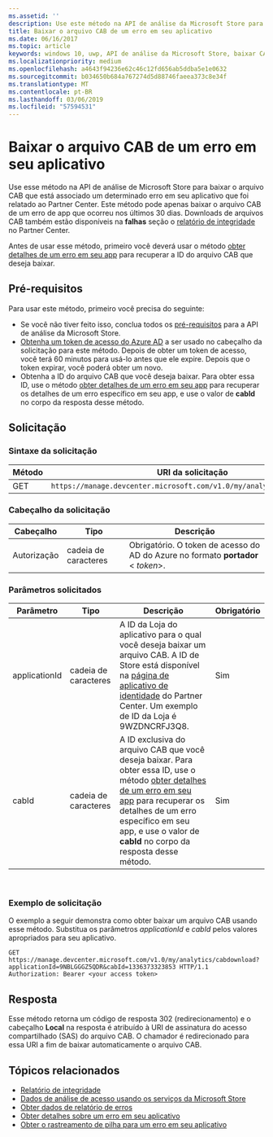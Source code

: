 ```yaml
---
ms.assetid: ''
description: Use este método na API de análise da Microsoft Store para baixar o arquivo CAB para um erro em seu app.
title: Baixar o arquivo CAB de um erro em seu aplicativo
ms.date: 06/16/2017
ms.topic: article
keywords: windows 10, uwp, API de análise da Microsoft Store, baixar CAB
ms.localizationpriority: medium
ms.openlocfilehash: a4643f94236e62c46c12fd656ab5ddba5e1e0632
ms.sourcegitcommit: b034650b684a767274d5d88746faeea373c8e34f
ms.translationtype: MT
ms.contentlocale: pt-BR
ms.lasthandoff: 03/06/2019
ms.locfileid: "57594531"
---
```

# <a name="download-the-cab-file-for-an-error-in-your-app"></a>Baixar o arquivo CAB de um erro em seu aplicativo

Use esse método na API de análise de Microsoft Store para baixar o arquivo CAB que está associado um determinado erro em seu aplicativo que foi relatado ao Partner Center. Este método pode apenas baixar o arquivo CAB de um erro de app que ocorreu nos últimos 30 dias. Downloads de arquivos CAB também estão disponíveis na **falhas** seção o [relatório de integridade](../publish/health-report.md) no Partner Center.

Antes de usar esse método, primeiro você deverá usar o método [obter detalhes de um erro em seu app](get-details-for-an-error-in-your-app.md) para recuperar a ID do arquivo CAB que deseja baixar.

## <a name="prerequisites"></a>Pré-requisitos


Para usar este método, primeiro você precisa do seguinte:

* Se você não tiver feito isso, conclua todos os [pré-requisitos](access-analytics-data-using-windows-store-services.md#prerequisites) para a API de análise da Microsoft Store.
* [Obtenha um token de acesso do Azure AD](access-analytics-data-using-windows-store-services.md#obtain-an-azure-ad-access-token) a ser usado no cabeçalho da solicitação para este método. Depois de obter um token de acesso, você terá 60 minutos para usá-lo antes que ele expire. Depois que o token expirar, você poderá obter um novo.
* Obtenha a ID do arquivo CAB que você deseja baixar. Para obter essa ID, use o método [obter detalhes de um erro em seu app](get-details-for-an-error-in-your-app.md) para recuperar os detalhes de um erro específico em seu app, e use o valor de **cabId** no corpo da resposta desse método.

## <a name="request"></a>Solicitação


### <a name="request-syntax"></a>Sintaxe da solicitação

| Método | URI da solicitação                                                          |
|--------|----------------------------------------------------------------------|
| GET    | ```https://manage.devcenter.microsoft.com/v1.0/my/analytics/cabdownload``` |


### <a name="request-header"></a>Cabeçalho da solicitação

| Cabeçalho        | Tipo   | Descrição                                                                 |
|---------------|--------|-----------------------------------------------------------------------------|
| Autorização | cadeia de caracteres | Obrigatório. O token de acesso do AD do Azure no formato **portador** &lt; *token*&gt;. |


### <a name="request-parameters"></a>Parâmetros solicitados

| Parâmetro        | Tipo   |  Descrição      |  Obrigatório  |
|---------------|--------|---------------|------|
| applicationId | cadeia de caracteres | A ID da Loja do aplicativo para o qual você deseja baixar um arquivo CAB. A ID de Store está disponível na [página de aplicativo de identidade](../publish/view-app-identity-details.md) do Partner Center. Um exemplo de ID da Loja é 9WZDNCRFJ3Q8. |  Sim  |
| cabId | cadeia de caracteres | A ID exclusiva do arquivo CAB que você deseja baixar. Para obter essa ID, use o método [obter detalhes de um erro em seu app](get-details-for-an-error-in-your-app.md) para recuperar os detalhes de um erro específico em seu app, e use o valor de **cabId** no corpo da resposta desse método. |  Sim  |

 
### <a name="request-example"></a>Exemplo de solicitação

O exemplo a seguir demonstra como obter baixar um arquivo CAB usando esse método. Substitua os parâmetros *applicationId* e *cabId* pelos valores apropriados para seu aplicativo.

```syntax
GET https://manage.devcenter.microsoft.com/v1.0/my/analytics/cabdownload?applicationId=9NBLGGGZ5QDR&cabId=1336373323853 HTTP/1.1
Authorization: Bearer <your access token>
```

## <a name="response"></a>Resposta

Esse método retorna um código de resposta 302 (redirecionamento) e o cabeçalho **Local** na resposta é atribuído à URI de assinatura do acesso compartilhado (SAS) do arquivo CAB. O chamador é redirecionado para essa URI a fim de baixar automaticamente o arquivo CAB.

## <a name="related-topics"></a>Tópicos relacionados

* [Relatório de integridade](../publish/health-report.md)
* [Dados de análise de acesso usando os serviços da Microsoft Store](access-analytics-data-using-windows-store-services.md)
* [Obter dados de relatório de erros](get-error-reporting-data.md)
* [Obter detalhes sobre um erro em seu aplicativo](get-details-for-an-error-in-your-app.md)
* [Obter o rastreamento de pilha para um erro em seu aplicativo](get-the-stack-trace-for-an-error-in-your-app.md)
